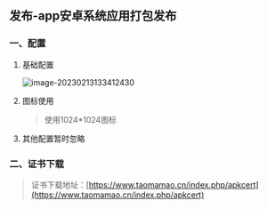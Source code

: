 ## 发布-app安卓系统应用打包发布

### 一、配置

1. 基础配置

   ![image-20230213133412430](https://duyi-bucket.oss-cn-beijing.aliyuncs.com/uni/202302131334590.png)

2. 图标使用

   > 使用1024*1024图标

3. 其他配置暂时忽略

### 二、证书下载

> 证书下载地址：[https://www.taomamao.cn/index.php/apkcert](https://www.taomamao.cn/index.php/apkcert)

